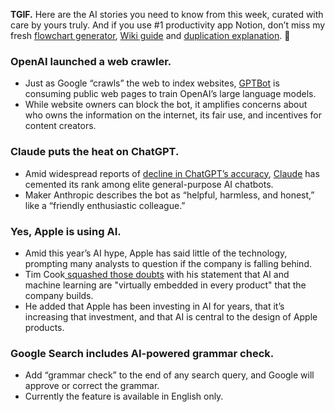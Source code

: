 
**TGIF.** Here are the AI stories you need to know from this week, curated with care by yours truly. And if you use #1 productivity app Notion, don’t miss my fresh [flowchart generator](https://www.notion.vip/insights/notion-flowchart-generator-updated-and-supercharged), [Wiki guide](https://www.notion.vip/insights/notions-wiki-feature-overlooked-superpower) and [duplication explanation](https://www.notion.vip/insights/notion-faq-wheres-my-duplicate-button). 🦾

### OpenAI launched a web crawler.
- Just as Google “crawls” the web to index websites, [GPTBot](https://platform.openai.com/docs/gptbot) is consuming public web pages to train OpenAI’s large language models.
- While website owners can block the bot, it amplifies concerns about who owns the information on the internet, its fair use, and incentives for content creators.

### Claude puts the heat on ChatGPT.
- Amid widespread reports of [decline in ChatGPT’s accuracy](https://twitter.com/itsPaulAi/status/1689283602532507649), [Claude](https://claude.ai/) has cemented its rank among elite general-purpose AI chatbots.
- Maker Anthropic describes the bot as “helpful, harmless, and honest,” like a “friendly enthusiastic colleague.”

### Yes, Apple is using AI.
- Amid this year’s AI hype, Apple has said little of the technology, prompting many analysts to question if the company is falling behind.
- Tim Cook[ squashed those doubts](https://www.independent.co.uk/tech/apple-ai-artificial-intelligence-tim-cook-iphone-b2387879.html) with his statement that AI and machine learning are "virtually embedded in every product" that the company builds.
- He added that Apple has been investing in AI for years, that it’s increasing that investment, and that AI is central to the design of Apple products.

### Google Search includes AI-powered grammar check.
- Add “grammar check” to the end of any search query, and Google will approve or correct the grammar.
- Currently the feature is available in English only.
